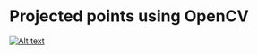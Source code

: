 # Projected points using OpenCV

[![Alt text](https://img.youtube.com/vi/VID/0.jpg)](https://www.youtube.com/watch?v=4PLMfBPFofY)
